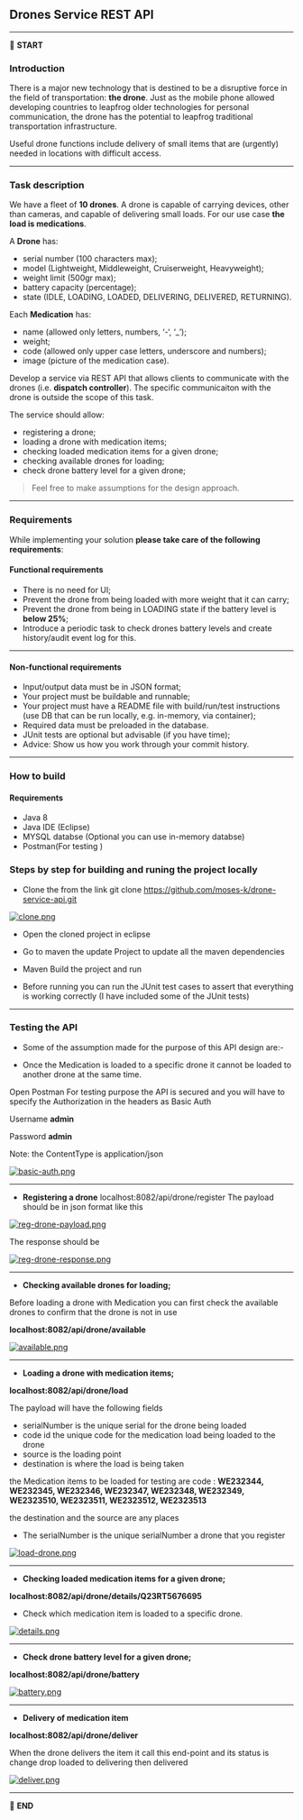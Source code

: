 
## Drones Service REST API


---

:scroll: **START**


### Introduction

There is a major new technology that is destined to be a disruptive force in the field of transportation: **the drone**. Just as the mobile phone allowed developing countries to leapfrog older technologies for personal communication, the drone has the potential to leapfrog traditional transportation infrastructure.

Useful drone functions include delivery of small items that are (urgently) needed in locations with difficult access.

---

### Task description

We have a fleet of **10 drones**. A drone is capable of carrying devices, other than cameras, and capable of delivering small loads. For our use case **the load is medications**.

A **Drone** has:
- serial number (100 characters max);
- model (Lightweight, Middleweight, Cruiserweight, Heavyweight);
- weight limit (500gr max);
- battery capacity (percentage);
- state (IDLE, LOADING, LOADED, DELIVERING, DELIVERED, RETURNING).

Each **Medication** has: 
- name (allowed only letters, numbers, ‘-‘, ‘_’);
- weight;
- code (allowed only upper case letters, underscore and numbers);
- image (picture of the medication case).

Develop a service via REST API that allows clients to communicate with the drones (i.e. **dispatch controller**). The specific communicaiton with the drone is outside the scope of this task. 

The service should allow:
- registering a drone;
- loading a drone with medication items;
- checking loaded medication items for a given drone; 
- checking available drones for loading;
- check drone battery level for a given drone;

> Feel free to make assumptions for the design approach. 

---

### Requirements

While implementing your solution **please take care of the following requirements**: 

#### Functional requirements

- There is no need for UI;
- Prevent the drone from being loaded with more weight that it can carry;
- Prevent the drone from being in LOADING state if the battery level is **below 25%**;
- Introduce a periodic task to check drones battery levels and create history/audit event log for this.

---

#### Non-functional requirements

- Input/output data must be in JSON format;
- Your project must be buildable and runnable;
- Your project must have a README file with build/run/test instructions (use DB that can be run locally, e.g. in-memory, via container);
- Required data must be preloaded in the database.
- JUnit tests are optional but advisable (if you have time);
- Advice: Show us how you work through your commit history.

---
### How to build

#### Requirements

- Java 8
- Java IDE (Eclipse)
- MYSQL databse (Optional you can use in-memory databse)
- Postman(For testing ) 

### Steps by step for building and runing the project locally

- Clone the from the link git clone https://github.com/moses-k/drone-service-api.git

[![clone.png](https://i.postimg.cc/WbVX1KTf/clone.png)](https://postimg.cc/G9MkMXBk)

- Open the cloned project in eclipse

- Go to maven the update Project to update all the maven dependencies

- Maven Build the project and run

- Before running you can run the JUnit test cases to assert that everything is working correctly (I have included some of the JUnit tests)


---

### Testing the API
- Some of the assumption made for the purpose of this API design are:-

- Once the Medication is loaded to a specific drone it cannot be loaded to another drone at the same time.

Open Postman
For testing purpose the API is secured and you will have to specify the Authorization in the headers as Basic Auth

Username **admin**

Password **admin**

Note: the ContentType is application/json

[![basic-auth.png](https://i.postimg.cc/XYd73QcL/basic-auth.png)](https://postimg.cc/RWCzL1YJ)

----
- **Registering a drone** localhost:8082/api/drone/register
The payload should be in json format like this

[![reg-drone-payload.png](https://i.postimg.cc/SNVH98Q4/reg-drone-payload.png)](https://postimg.cc/RN6P5Wnp)

The response should be 

[![reg-drone-response.png](https://i.postimg.cc/G20fRxKF/reg-drone-response.png)](https://postimg.cc/bGTgHbKr)

---
- **Checking available drones for loading;**


Before loading a drone with Medication you can first check the available drones to confirm that the drone is not in use

**localhost:8082/api/drone/available**

[![available.png](https://i.postimg.cc/m22BKTtb/available.png)](https://postimg.cc/DmD9XkrD)

---
- **Loading a drone with medication items;** 
 
**localhost:8082/api/drone/load**

The payload will have the following fields

- serialNumber is the unique serial for the drone being loaded
- code id the unique code for the medication load being loaded to the drone
- source is the loading point
- destination is where the load is being taken

the Medication items to be loaded for testing are code : **WE232344, WE232345, WE232346, WE232347, WE232348, WE232349, WE2323510, WE2323511, WE2323512, WE2323513**

the destination and the source are any places

 - The serialNumber is the unique serialNumber a drone that you register

[![load-drone.png](https://i.postimg.cc/YSNPpmsT/load-drone.png)](https://postimg.cc/94MbbzVB)

---
- **Checking loaded medication items for a given drone;**

**localhost:8082/api/drone/details/Q23RT5676695**

- Check which medication item is loaded to a specific drone.

[![details.png](https://i.postimg.cc/T1xgTpBN/details.png)](https://postimg.cc/9RxrpFmy)

---

- **Check drone battery level for a given drone;**

**localhost:8082/api/drone/battery**

[![battery.png](https://i.postimg.cc/25v13CQs/battery.png)](https://postimg.cc/DWvvMkY6)

---
- **Delivery of medication item**

**localhost:8082/api/drone/deliver**

When the drone delivers the item it call this end-point and its status is change drop loaded to delivering then delivered

[![deliver.png](https://i.postimg.cc/9FRCcJtS/deliver.png)](https://postimg.cc/KR2dN7Wr)



---

:scroll: **END** 



